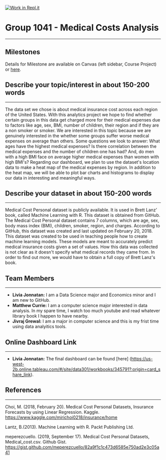 [![Work in Repl.it](https://classroom.github.com/assets/work-in-replit-14baed9a392b3a25080506f3b7b6d57f295ec2978f6f33ec97e36a161684cbe9.svg)](https://classroom.github.com/online_ide?assignment_repo_id=358631&assignment_repo_type=GroupAssignmentRepo)
# Group 1041 - Medical Costs Analysis
---
## Milestones

Details for Milestone are available on Canvas (left sidebar, Course Project) or [here](https://firas.moosvi.com/courses/data301/project/milestone01.html).

## Describe your topic/interest in about 150-200 words
---
The data set we chose is about medical insurance cost across each region of the United States. With this analytics project we hope to find whether certain groups in this data get charged more for their medical expenses due to factors like age, sex, BMI, number of children, their region and if they are a non smoker or smoker. We are interested in this topic because we are genuinely interested in the whether some groups suffer worse medical expenses on average than others. Some questions we look to answer: What ages have the highest medical expenses? Is there correlation between the medical expenses and the number of children one has had? And, do men with a high BMI face on average higher medical expenses than women with high BMI's? Regarding our dashboard, we plan to use the dataset's location data to make a heat map of the medical expenses by region. In addition to the heat map, we will be able to plot bar charts and histograms to display our data in interesting and meaningful ways.  

## Describe your dataset in about 150-200 words
---
Medical Cost Personal dataset is publicly available. It is used in Brett Lanz’ book, called Machine Learning with R. This dataset is obtained from GitHub. The Medical Cost Personal dataset contains 7 columns, which are age, sex, body mass index (BMI), children, smoker, region, and charges. According to GitHub, this dataset was created and last updated on February 20, 2018. This dataset was created to be used in teaching people how to create machine learning models. These models are meant to accurately predict medical insurance costs given a set of values. How this data was collected is not clear as it doesn't specify what medical records they came from. In order to find out more, we would have to obtain a full copy of Brett Lanz's book.     

## Team Members
---
- **Livia Jonnatan:** I am a Data Science major and Economics minor and I am new to GitHub.
- **Matthew Currie:** I am a computer science major interested in data analysis. In my spare time, I watch too much youtube and read whatever library book I happen to have nearby.
- **Jivraj Grewal:** I am a major in computer science and this is my frist time using data analyitics tools. 

## Online Dashboard Link
---
- **Livia Jonnatan:** The final dashboard can be found [here] (https://us-west-2b.online.tableau.com/#/site/data301/workbooks/345791?:origin=card_share_link).

## References
---
Choi, M. (2018, February 20). Medical Cost Personal Datasets, Insurance Forecasts by using Linear Regression. Kaggle. 
https://www.kaggle.com/mirichoi0218/insurance/home
   
Lantz, B.(2013). Machine Learning with R. Packt Publishing Ltd.

meperezcuello. (2019, September 17). Medical Cost Personal Datasets, Medical_cost.csv. Github Gist.
https://gist.github.com/meperezcuello/82a9f1c1c473d6585e750ad2e3c05a41

